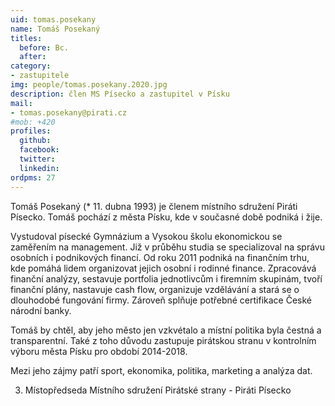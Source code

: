 ```yaml
---
uid: tomas.posekany
name: Tomáš Posekaný
titles:
  before: Bc.
  after:
category:
- zastupitele
img: people/tomas.posekany.2020.jpg
description: člen MS Písecko a zastupitel v Písku
mail:
- tomas.posekany@pirati.cz
#mob: +420
profiles:
  github:
  facebook:				
  twitter:
  linkedin:
ordpms: 27 
---
```

Tomáš Posekaný (* 11. dubna 1993) je členem místního sdružení Piráti Písecko. Tomáš pochází z města Písku, kde v současné době podniká i žije.

Vystudoval písecké Gymnázium a Vysokou školu ekonomickou se zaměřením na management. Již v průběhu studia se specializoval na správu osobních i podnikových financí. Od roku 2011 podniká na finančním trhu, kde pomáhá lidem organizovat jejich osobní i rodinné finance. Zpracovává finanční analýzy, sestavuje portfolia jednotlivcům i firemním skupinám, tvoří finanční plány, nastavuje cash flow, organizuje vzdělávání a stará se o dlouhodobé fungování firmy. Zároveň splňuje potřebné certifikace České národní banky.

Tomáš by chtěl, aby jeho město jen vzkvétalo a místní politika byla čestná a transparentní. Také z toho důvodu zastupuje pirátskou stranu v kontrolním výboru města Písku pro období 2014-2018.

Mezi jeho zájmy patří sport, ekonomika, politika, marketing a analýza dat.

3. Místopředseda Místního sdružení Pirátské strany - Piráti Písecko

